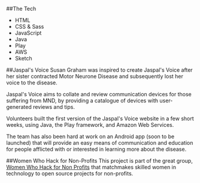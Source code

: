 ##The Tech
- HTML 
- CSS & Sass 
- JavaScript
- Java
- Play
- AWS
- Sketch

##Jaspal's Voice
Susan Graham was inspired to create Jaspal's Voice after her sister contracted Motor Neurone Disease and subsequently lost her voice to the disease. 

Jaspal's Voice aims to collate and review communication devices for those suffering from MND, by providing a catalogue of devices with user-generated reviews and tips.

Volunteers built the first version of the Jaspal's Voice website in a few short weeks, using Java, the Play framework, and Amazon Web Services. 

The team​ has also been hard at work on an Android app (soon to be launched) that will provide an easy means of communication and education for people afflicted with or interested in learning more about the disease.

##Women Who Hack for Non-Profits
This project is part of the great group, [Women Who Hack for Non Profits](http://www.womenhackfornonprofits.com/about.html) that matchmakes skilled women in technology to open source projects for non-profits. 
